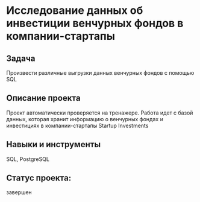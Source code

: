 # Исследование данных об инвестиции венчурных фондов в компании-стартапы


## Задача
Произвести различные выгрузки данных венчурных фондов с помощью SQL

## Описание проекта 
Проект автоматически проверяется на тренажере. Работа идет с базой данных, которая хранит информацию о венчурных фондах и инвестициях в компании-стартапы Startup Investments 

## Навыки и инструменты
SQL, PostgreSQL

## Статус проекта: 
завершен 
